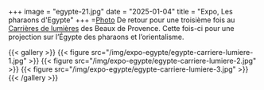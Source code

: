 +++
image = "egypte-21.jpg"
date = "2025-01-04"
title = "Expo, Les pharaons d'Egypte"
+++
=[Photo](gallerie/egypte-21.jpg)
De retour pour une troisième fois au [Carrières de lumières](https://fr.wikipedia.org/wiki/Carri%C3%A8res_de_Lumi%C3%A8res) des Beaux de Provence. Cette fois-ci pour une projection sur l’Égypte des pharaons et l’orientalisme.

{{< gallery >}}
  {{< figure src="/img/expo-egypte/egypte-carriere-lumiere-1.jpg" >}}
  {{< figure src="/img/expo-egypte/egypte-carriere-lumiere-2.jpg" >}}
  {{< figure src="/img/expo-egypte/egypte-carriere-lumiere-3.jpg" >}}
{{< /gallery >}}